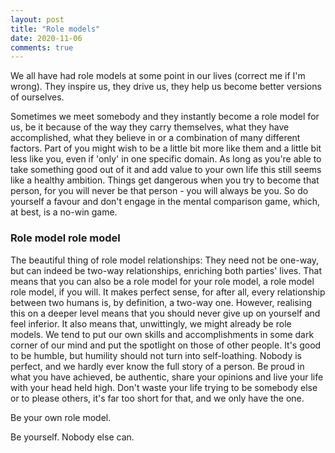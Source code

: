 ```yaml
---
layout: post
title: "Role models"
date: 2020-11-06
comments: true
---
```


We all have had role models at some point in our lives (correct me if I'm wrong). They inspire us, they drive us, they help us become better versions of ourselves.

Sometimes we meet somebody and they instantly become a role model for us, be it because of the way they carry themselves, what they have accomplished, what they believe in or a combination of many different factors. Part of you might wish to be a little bit more like them and a little bit less like you, even if 'only' in one specific domain. As long as you're able to take something good out of it and add value to your own life this still seems like a healthy ambition. Things get dangerous when you try to become that person, for you will never be that person - you will always be you. So do yourself a favour and don't engage in the mental comparison game, which, at best, is a no-win game.

### Role model role model

The beautiful thing of role model relationships: They need not be one-way, but can indeed be two-way relationships, enriching both parties' lives. That means that <span class="bold">you can also be a role model for your role model</span>, a role model role model, if you will. It makes perfect sense, for after all, every relationship between two humans is, by definition, a two-way one. However, realising this on a deeper level means that you should never give up on yourself and feel inferior. It also means that, unwittingly, we might already be role models. We tend to put our own skills and accomplishments in some dark corner of our mind and put the spotlight on those of other people. It's good to be humble, but humility should not turn into self-loathing. Nobody is perfect, and we hardly ever know the full story of a person. Be proud in what you have achieved, be authentic, share your opinions and live your life with your head held high. Don't waste your life trying to be somebody else or to please others, it's far too short for that, and we only have the one.

Be your own role model.

Be yourself. Nobody else can.
